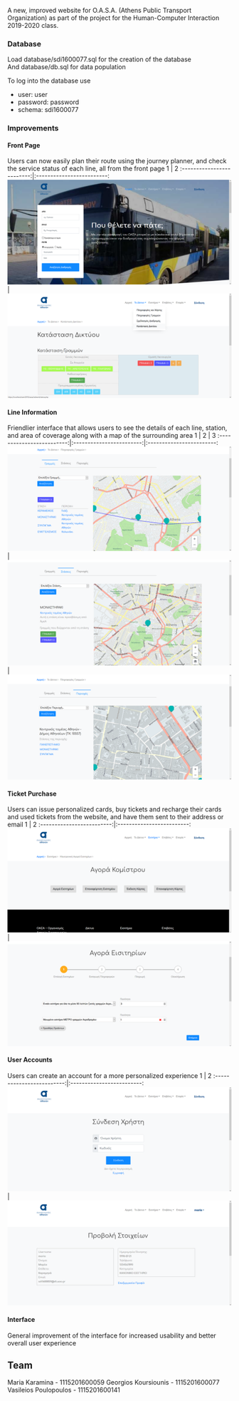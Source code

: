 A new, improved website for O.A.S.A. (Athens Public Transport Organization) as part of the project for the Human-Computer Interaction 2019-2020 class.

### Database

Load database/sdi1600077.sql for the creation of the database<br/>
And database/db.sql for data population

To log into the database use
- user: user
- password: password
- schema: sdi1600077


### Improvements

#### Front Page
Users can now easily plan their route using the journey planner, and check the service status of each line, all from the front page
           1               |           2
:-------------------------:|:-------------------------:
![Front-Page](screenshots/front-page-1.png) | ![Front-Page](screenshots/front-page-2.png)

#### Line Information
Friendlier interface that allows users to see the details of each line, station, and area of coverage along with a map of the surrounding area
           1               |           2              |           3
:-------------------------:|:------------------------:|:------------------------:
![Line Info](screenshots/line-info-1.png) | ![Station Info](screenshots/line-info-2.png) | ![Area Info](screenshots/line-info-3.png)

#### Ticket Purchase
Users can issue personalized cards, buy tickets and recharge their cards and used tickets from the website, and have them sent to their address or email
           1               |           2
:-------------------------:|:-------------------------:
![Ticket Purchase](screenshots/buy-tickets-1.png)  |  ![Ticket Purchase](screenshots/buy-tickets-2.png)


#### User Accounts
Users can create an account for a more personalized experience
           1               |           2
:-------------------------:|:-------------------------:
![Log In](screenshots/profile-1.png) | ![Show Profile](screenshots/profile-2.png)

#### Interface
General improvement of the interface for increased usability and better overall user experience

## Team
Maria Karamina - 1115201600059
Georgios Koursiounis - 1115201600077
Vasileios Poulopoulos - 1115201600141
